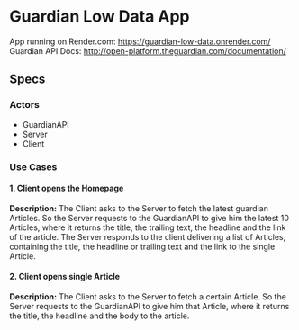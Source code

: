# Guardian Low Data App

App running on Render.com: https://guardian-low-data.onrender.com/
Guardian API Docs: http://open-platform.theguardian.com/documentation/

## Specs

### Actors

- GuardianAPI
- Server
- Client

### Use Cases

#### 1\. Client opens the Homepage

**Description:** The Client asks to the Server to fetch the latest guardian Articles. So the Server
requests to the GuardianAPI to give him the latest 10 Articles, where it returns the title, the
trailing text, the headline and the link of the article. The Server responds to the client
delivering a list of Articles, containing the title, the headline or trailing text and the link to
the single Article.

#### 2\. Client opens single Article

**Description:** The Client asks to the Server to fetch a certain Article. So the Server requests to
the GuardianAPI to give him that Article, where it returns the title, the headline and the body to
the article.
